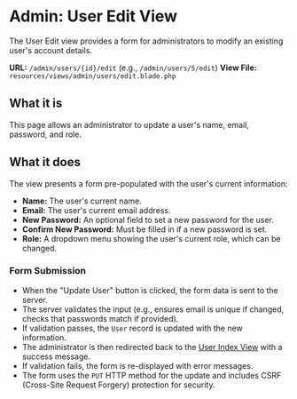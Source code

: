# Admin: User Edit View

The User Edit view provides a form for administrators to modify an existing user's account details.

**URL:** `/admin/users/{id}/edit` (e.g., `/admin/users/5/edit`)
**View File:** `resources/views/admin/users/edit.blade.php`

## What it is

This page allows an administrator to update a user's name, email, password, and role.

## What it does

The view presents a form pre-populated with the user's current information:

-   **Name:** The user's current name.
-   **Email:** The user's current email address.
-   **New Password:** An optional field to set a new password for the user.
-   **Confirm New Password:** Must be filled in if a new password is set.
-   **Role:** A dropdown menu showing the user's current role, which can be changed.

### Form Submission

-   When the "Update User" button is clicked, the form data is sent to the server.
-   The server validates the input (e.g., ensures email is unique if changed, checks that passwords match if provided).
-   If validation passes, the `User` record is updated with the new information.
-   The administrator is then redirected back to the [User Index View](index.md) with a success message.
-   If validation fails, the form is re-displayed with error messages.
-   The form uses the `PUT` HTTP method for the update and includes CSRF (Cross-Site Request Forgery) protection for security.
